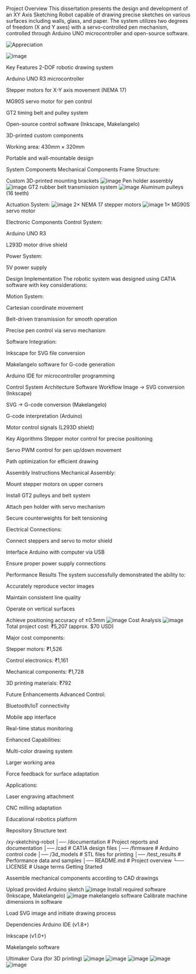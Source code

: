 Project Overview
This dissertation presents the design and development of an XY Axis Sketching Robot capable of drawing precise sketches on various surfaces including walls, glass, and paper. The system utilizes two degrees of freedom (X and Y axes) with a servo-controlled pen mechanism, controlled through Arduino UNO microcontroller and open-source software.

![Appreciation](https://github.com/user-attachments/assets/2e483baf-bd25-4719-9b33-75ad7f9fd15c)

![image](https://github.com/user-attachments/assets/03f6060c-b3aa-4bbe-a280-469a6fa5d4d9)


Key Features
2-DOF robotic drawing system

Arduino UNO R3 microcontroller

Stepper motors for X-Y axis movement (NEMA 17)

MG90S servo motor for pen control

GT2 timing belt and pulley system

Open-source control software (Inkscape, Makelangelo)

3D-printed custom components

Working area: 430mm × 320mm

Portable and wall-mountable design

System Components
Mechanical Components
Frame Structure:

Custom 3D-printed mounting brackets
![image](https://github.com/user-attachments/assets/26fbcaee-5301-44ce-84a4-1f33c23f5e6d)
Pen holder assembly
![image](https://github.com/user-attachments/assets/f686089a-af77-468d-9690-5b58f2419dbd)
GT2 rubber belt transmission system
![image](https://github.com/user-attachments/assets/d7037a6f-c4d1-4178-8ace-a4313652bce0)
Aluminum pulleys (16 teeth)

Actuation System:
![image](https://github.com/user-attachments/assets/2fcf0dd7-5b72-4fd7-a177-40a0053c8b15)
2× NEMA 17 stepper motors
![image](https://github.com/user-attachments/assets/cebeb0c8-a3eb-437f-9c26-d700b119439c)
1× MG90S servo motor

Electronic Components
Control System:

Arduino UNO R3

L293D motor drive shield

Power System:

5V power supply

Design Implementation
The robotic system was designed using CATIA software with key considerations:

Motion System:

Cartesian coordinate movement

Belt-driven transmission for smooth operation

Precise pen control via servo mechanism

Software Integration:

Inkscape for SVG file conversion

Makelangelo software for G-code generation

Arduino IDE for microcontroller programming

Control System Architecture
Software Workflow
Image → SVG conversion (Inkscape)

SVG → G-code conversion (Makelangelo)

G-code interpretation (Arduino)

Motor control signals (L293D shield)

Key Algorithms
Stepper motor control for precise positioning

Servo PWM control for pen up/down movement

Path optimization for efficient drawing

Assembly Instructions
Mechanical Assembly:

Mount stepper motors on upper corners

Install GT2 pulleys and belt system

Attach pen holder with servo mechanism

Secure counterweights for belt tensioning

Electrical Connections:

Connect steppers and servo to motor shield

Interface Arduino with computer via USB

Ensure proper power supply connections

Performance Results
The system successfully demonstrated the ability to:

Accurately reproduce vector images

Maintain consistent line quality

Operate on vertical surfaces

Achieve positioning accuracy of ±0.5mm
![image](https://github.com/user-attachments/assets/4cba84d9-6d84-4858-9163-00fb327171f7)
Cost Analysis
![image](https://github.com/user-attachments/assets/c3e696de-a8e9-4e77-b295-43a88b39147e)
Total project cost: ₹5,207 (approx. $70 USD)

Major cost components:

Stepper motors: ₹1,526

Control electronics: ₹1,161

Mechanical components: ₹1,728

3D printing materials: ₹792

Future Enhancements
Advanced Control:

Bluetooth/IoT connectivity

Mobile app interface

Real-time status monitoring

Enhanced Capabilities:

Multi-color drawing system

Larger working area

Force feedback for surface adaptation

Applications:

Laser engraving attachment

CNC milling adaptation

Educational robotics platform

Repository Structure
text

/xy-sketching-robot
│── /documentation       # Project reports and documentation
│── /cad                 # CATIA design files
│── /firmware            # Arduino control code
│── /3d_models           # STL files for printing
│── /test_results        # Performance data and samples
│── README.md            # Project overview
└── LICENSE              # Usage terms
Getting Started

Assemble mechanical components according to CAD drawings

Upload provided Arduino sketch
![image](https://github.com/user-attachments/assets/08ec62e6-abd6-4b63-8046-e3aebdeb8225)
Install required software (Inkscape, Makelangelo)
![image](https://github.com/user-attachments/assets/d1624fee-73a4-4df0-8127-0ffb8f8c4e02)
makelangelo software
Calibrate machine dimensions in software

Load SVG image and initiate drawing process

Dependencies
Arduino IDE (v1.8+)

Inkscape (v1.0+)

Makelangelo software

Ultimaker Cura (for 3D printing)
![image](https://github.com/user-attachments/assets/32e51f76-34ac-46d0-b972-687f2701758c)
![image](https://github.com/user-attachments/assets/4e7f4a16-9a07-4277-bda9-80e47547f6a2)
![image](https://github.com/user-attachments/assets/4634219b-a58a-4cce-86ea-82247d93fc82)
![image](https://github.com/user-attachments/assets/40396b16-8f1e-4916-9dda-eba852eb5d76)
![image](https://github.com/user-attachments/assets/f6249690-6d4f-4bf8-956e-fccfb0a5a756)



